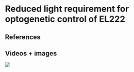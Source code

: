 # Reduced light requirement for optogenetic control of EL222

## References

## Videos + images
![](https://drive.google.com/file/d/1e_WBZ1S_cs0U2lBzP1duDtr0R7a8rzXC/view?usp=sharing)

